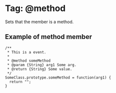 # Tag: @method #

Sets that the member is a method.

## Example of method member ##
```
/**
 * This is a event.
 *
 * @method someMethod
 * @param {String} arg1 Some arg.
 * @return {String} Some value.
 */
SomeClass.prototype.someMethod = function(arg1) {
  return "";
}
```